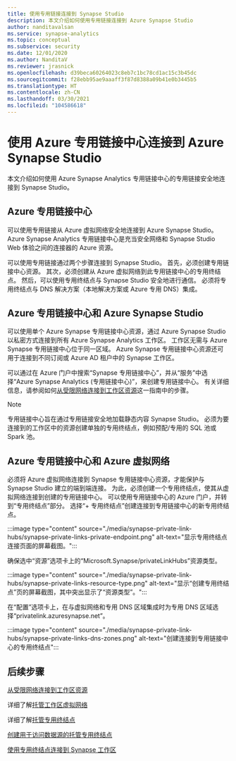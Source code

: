 ```yaml
---
title: 使用专用链接连接到 Synapse Studio
description: 本文介绍如何使用专用链接连接到 Azure Synapse Studio
author: nanditavalsan
ms.service: synapse-analytics
ms.topic: conceptual
ms.subservice: security
ms.date: 12/01/2020
ms.author: NanditaV
ms.reviewer: jrasnick
ms.openlocfilehash: d39beca60264023c8eb7c1bc78cd1ac15c3b45dc
ms.sourcegitcommit: f28ebb95ae9aaaff3f87d8388a09b41e0b3445b5
ms.translationtype: HT
ms.contentlocale: zh-CN
ms.lasthandoff: 03/30/2021
ms.locfileid: "104586618"
---
```

# <a name="connect-to-azure-synapse-studio-using-azure-private-link-hubs"></a>使用 Azure 专用链接中心连接到 Azure Synapse Studio 

本文介绍如何使用 Azure Synapse Analytics 专用链接中心的专用链接安全地连接到 Synapse Studio。 

## <a name="azure-private-link-hubs"></a>Azure 专用链接中心 
可以使用专用链接从 Azure 虚拟网络安全地连接到 Azure Synapse Studio。 Azure Synapse Analytics 专用链接中心是充当安全网络和 Synapse Studio Web 体验之间的连接器的 Azure 资源。 

可以使用专用链接通过两个步骤连接到 Synapse Studio。 首先，必须创建专用链接中心资源。 其次，必须创建从 Azure 虚拟网络到此专用链接中心的专用终结点。 然后，可以使用专用终结点与 Synapse Studio 安全地进行通信。 必须将专用终结点与 DNS 解决方案（本地解决方案或 Azure 专用 DNS）集成。 

## <a name="azure-private-links-hubs-and-azure-synapse-studio"></a>Azure 专用链接中心和 Azure Synapse Studio
可以使用单个 Azure Synapse 专用链接中心资源，通过 Azure Synapse Studio 以私密方式连接到所有 Azure Synapse Analytics 工作区。 工作区无需与 Azure Synapse 专用链接中心位于同一区域。 Azure Synapse 专用链接中心资源还可用于连接到不同订阅或 Azure AD 租户中的 Synapse 工作区。

可以通过在 Azure 门户中搜索“Synapse 专用链接中心”，并从“服务”中选择“Azure Synapse Analytics (专用链接中心)”，来创建专用链接中心。 有关详细信息，请参阅如何[从受限网络连接到工作区资源](./how-to-connect-to-workspace-from-restricted-network.md)这一指南中的步骤。

>[!NOTE]
>专用链接中心旨在通过专用链接安全地加载静态内容 Synapse Studio。 必须为要连接到的工作区中的资源创建单独的专用终结点，例如预配/专用的 SQL 池或 Spark 池。 

## <a name="azure-private-links-hubs-and-azure-virtual-network"></a>Azure 专用链接中心和 Azure 虚拟网络
必须将 Azure 虚拟网络连接到 Synapse 专用链接中心资源，才能保护与 Synapse Studio 建立的端到端连接。 为此，必须创建一个专用终结点，使其从虚拟网络连接到创建的专用链接中心。 可以使用专用链接中心的 Azure 门户，并转到“专用终结点”部分。 选择“+ 专用终结点”创建连接到专用链接中心的新专用终结点。

:::image type="content" source="./media/synapse-private-link-hubs/synapse-private-links-private-endpoint.png" alt-text="显示专用终结点连接页面的屏幕截图。":::

确保选中“资源”选项卡上的“Microsoft.Synapse/privateLinkHubs”资源类型。

:::image type="content" source="./media/synapse-private-link-hubs/synapse-private-links-resource-type.png" alt-text="显示“创建专用终结点”页的屏幕截图，其中突出显示了“资源类型”。":::

在“配置”选项卡上，在与虚拟网络和专用 DNS 区域集成时为专用 DNS 区域选择“privatelink.azuresynapse.net”。

:::image type="content" source="./media/synapse-private-link-hubs/synapse-private-links-dns-zones.png" alt-text="创建连接到专用链接中心的专用终结点":::

## <a name="next-steps"></a>后续步骤

[从受限网络连接到工作区资源](./how-to-connect-to-workspace-from-restricted-network.md)

详细了解[托管工作区虚拟网络](./synapse-workspace-managed-vnet.md)

详细了解[托管专用终结点](./synapse-workspace-managed-private-endpoints.md)

[创建用于访问数据源的托管专用终结点](./how-to-create-managed-private-endpoints.md)

[使用专用终结点连接到 Synapse 工作区](./how-to-connect-to-workspace-with-private-links.md)


